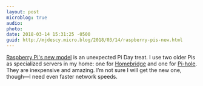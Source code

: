 ```yaml
---
layout: post
microblog: true
audio: 
photo: 
date: 2018-03-14 15:31:25 -0500
guid: http://mjdescy.micro.blog/2018/03/14/raspberry-pis-new.html
---
```

[Raspberry Pi's new model](https://www.raspberrypi.org/blog/raspberry-pi-3-model-bplus-sale-now-35/) is an unexpected Pi Day treat. I use two older Pis as specialized servers in my home: one for [Homebridge](https://github.com/nfarina/homebridge/) and one for [Pi-hole](https://pi-hole.net). They are inexpensive and amazing. I’m not sure I will get the new one, though—I need even faster network speeds.
